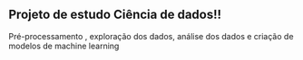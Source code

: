## Projeto de estudo Ciência de dados!!

Pré-processamento , exploração dos dados, análise dos dados e criação de modelos de machine learning


